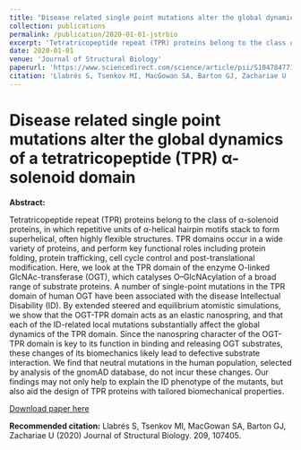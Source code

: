 ```yaml
---
title: "Disease related single point mutations alter the global dynamics of a tetratricopeptide (TPR) α-solenoid domain"
collection: publications
permalink: /publication/2020-01-01-jstrbio
excerpt: 'Tetratricopeptide repeat (TPR) proteins belong to the class of α-solenoid proteins, in which repetitive units of α-helical hairpin motifs stack to form superhelical, often highly flexible structures. TPR domains occur in a wide variety of proteins, and perform key functional roles including protein folding, protein trafficking, cell cycle control and post-translational modification. Here, we look at the TPR domain of the enzyme O-linked GlcNAc-transferase (OGT), which catalyses O–GlcNAcylation of a broad range of substrate proteins. A number of single-point mutations in the TPR domain of human OGT have been associated with the disease Intellectual Disability (ID). By extended steered and equilibrium atomistic simulations, we show that the OGT-TPR domain acts as an elastic nanospring, and that each of the ID-related local mutations substantially affect the global dynamics of the TPR domain. Since the nanospring character of the OGT-TPR domain is key to its function in binding and releasing OGT substrates, these changes of its biomechanics likely lead to defective substrate interaction. We find that neutral mutations in the human population, selected by analysis of the gnomAD database, do not incur these changes. Our findings may not only help to explain the ID phenotype of the mutants, but also aid the design of TPR proteins with tailored biomechanical properties.'
date: 2020-01-01
venue: 'Journal of Structural Biology'
paperurl: 'https://www.sciencedirect.com/science/article/pii/S1047847719302266'
citation: 'Llabrés S, Tsenkov MI, MacGowan SA, Barton GJ, Zachariae U (2020) Journal of Structural Biology. 209, 107405.'
---
```


# Disease related single point mutations alter the global dynamics of a tetratricopeptide (TPR) α-solenoid domain

**Abstract:**

Tetratricopeptide repeat (TPR) proteins belong to the class of α-solenoid proteins, in which repetitive units of α-helical hairpin motifs stack to form superhelical, often highly flexible structures. TPR domains occur in a wide variety of proteins, and perform key functional roles including protein folding, protein trafficking, cell cycle control and post-translational modification. Here, we look at the TPR domain of the enzyme O-linked GlcNAc-transferase (OGT), which catalyses O–GlcNAcylation of a broad range of substrate proteins. A number of single-point mutations in the TPR domain of human OGT have been associated with the disease Intellectual Disability (ID). By extended steered and equilibrium atomistic simulations, we show that the OGT-TPR domain acts as an elastic nanospring, and that each of the ID-related local mutations substantially affect the global dynamics of the TPR domain. Since the nanospring character of the OGT-TPR domain is key to its function in binding and releasing OGT substrates, these changes of its biomechanics likely lead to defective substrate interaction. We find that neutral mutations in the human population, selected by analysis of the gnomAD database, do not incur these changes. Our findings may not only help to explain the ID phenotype of the mutants, but also aid the design of TPR proteins with tailored biomechanical properties.

[Download paper here](https://www.sciencedirect.com/science/article/pii/S1047847719302266)

**Recommended citation:** Llabrés S, Tsenkov MI, MacGowan SA, Barton GJ, Zachariae U (2020) Journal of Structural Biology. 209, 107405.
